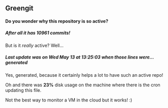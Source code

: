 ## Greengit

#### Do you wonder why this repository is so active?

##### After all it has 10961 commits!

But is it *really* active? Well...

##### Last update was on Wed May 13 at 13:25:03 when those lines were... generated

Yes, generated, because it certainly helps a lot to have such an active repo!

Oh and there was **23%** disk usage on the machine
where there is the cron updating this file.

Not the best way to monitor a VM in the cloud but it works! :)

